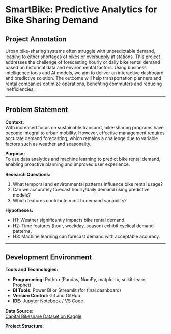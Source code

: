 #  SmartBike: Predictive Analytics for Bike Sharing Demand

##  Project Annotation

Urban bike-sharing systems often struggle with unpredictable demand, leading to either shortages of bikes or oversupply at stations. This project addresses the challenge of forecasting hourly or daily bike rental demand based on historical data and environmental factors. Using business intelligence tools and AI models, we aim to deliver an interactive dashboard and predictive solution. The outcome will help transportation planners and rental companies optimize operations, benefiting commuters and reducing inefficiencies.

---

##  Problem Statement

**Context:**  
With increased focus on sustainable transport, bike-sharing programs have become integral to urban mobility. However, effective management requires accurate demand forecasting, which remains a challenge due to variable factors such as weather and seasonality.

**Purpose:**  
To use data analytics and machine learning to predict bike rental demand, enabling proactive planning and improved user experience.

**Research Questions:**
1. What temporal and environmental patterns influence bike rental usage?
2. Can we accurately forecast hourly/daily demand using predictive models?
3. Which features contribute most to demand variability?

**Hypotheses:**
- H1: Weather significantly impacts bike rental demand.
- H2: Time features (hour, weekday, season) exhibit cyclical demand patterns.
- H3: Machine learning can forecast demand with acceptable accuracy.

---

## Development Environment

**Tools and Technologies:**
- **Programming:** Python (Pandas, NumPy, matplotlib, scikit-learn, Prophet)
- **BI Tools:** Power BI or Streamlit (for final dashboard)
- **Version Control:** Git and GitHub
- **IDE:** Jupyter Notebook / VS Code

**Data Source:**  
[Capital Bikeshare Dataset on Kaggle](https://www.kaggle.com/datasets/lakshmi25npathi/bike-sharing-dataset)

**Project Structure:**

